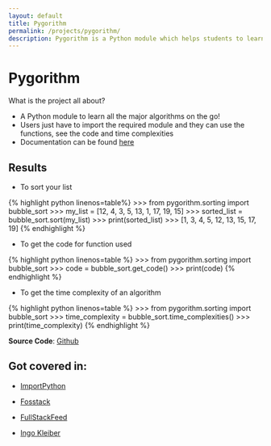```yaml
---
layout: default
title: Pygorithm
permalink: /projects/pygorithm/
description: Pygorithm is a Python module which helps students to learn the implementation of all the major data structures and algorithms.
---
```


# Pygorithm
What is the project all about?

- A Python module to learn all the major algorithms on the go!
- Users just have to import the required module and they can use the functions, see the code and time complexities
- Documentation can be found [here](http://pygorithm.readthedocs.io/en/latest/)

## Results

* To sort your list

{% highlight python linenos=table%}
    >>> from pygorithm.sorting import bubble_sort
    >>> my_list = [12, 4, 3, 5, 13, 1, 17, 19, 15]
    >>> sorted_list = bubble_sort.sort(my_list)
    >>> print(sorted_list)
    >>> [1, 3, 4, 5, 12, 13, 15, 17, 19]
{% endhighlight %}

* To get the code for function used

{% highlight python linenos=table %}
    >>> from pygorithm.sorting import bubble_sort
    >>> code = bubble_sort.get_code()
    >>> print(code)
{% endhighlight %}

* To get the time complexity of an algorithm

{% highlight python linenos=table %}
    >>> from pygorithm.sorting import bubble_sort
    >>> time_complexity = bubble_sort.time_complexities()
    >>> print(time_complexity)
{% endhighlight %}

**Source Code**: [Github](https://github.com/OmkarPathak/pygorithm)


## Got covered in:



- [ImportPython](http://importpython.com/blog/post/importpython-issue-124-python-packaging-algorithms-easter-eggs-machine-learning-and-more)

- [Fosstack](https://fosstack.com/algorithms-with-python/)

- [FullStackFeed](https://fullstackfeed.com/pygorithm-a-python-module-for-learning-all-major-algorithms/)

- [Ingo Kleiber](https://kleiber.me/blog/2017/08/10/tutorial-decorator-primer/)
